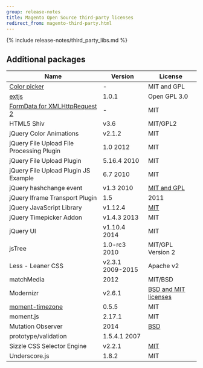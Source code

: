 ```yaml
---
group: release-notes
title: Magento Open Source third-party licenses
redirect_from: magento-third-party.html
---
```


<!-- The 'packages' variable contains the 'packages' node of the '_data/codebase/v2_3/open-source/composer_lock.json' file
{% assign packages = site.data.codebase.v2_3.open-source.composer_lock.packages %} -->

<!-- The 'packages-dev' variable contains the 'packages-dev' node of the '_data/codebase/v2_3/open-source/composer_lock.json' file
{% assign packages-dev = site.data.codebase.v2_3.open-source.composer_lock.packages-dev %} -->

<!-- The edition variable contains `ce` value from the the _data/var.yml file
{% assign edition = site.data.var.ce %} -->

{% include release-notes/third_party_libs.md %}

## Additional packages

|Name | Version | License |
|--- | --- | --- |
|[Color picker](https://www.eyecon.ro) | - | MIT and GPL|
|[extjs](https://www.sencha.com/) | 1.0.1| Open GPL 3.0 |
|[FormData for XMLHttpRequest 2](https://gist.github.com/Rob--W/8b5adedd84c0d36aba64) |-| MIT|
|HTML5 Shiv | v3.6 | MIT/GPL2|
|jQuery Color Animations | v2.1.2 | MIT|
|jQuery File Upload File Processing Plugin | 1.0 2012 | MIT|
|jQuery File Upload Plugin | 5.16.4 2010 | MIT|
|jQuery File Upload Plugin JS Example | 6.7 2010 | MIT|
|jQuery hashchange event | v1.3 2010 | [MIT and GPL](http://benalman.com/about/license/)|
|jQuery Iframe Transport Plugin | 1.5| 2011|
|jQuery JavaScript Library | v1.12.4 | [MIT](http://jquery.org/license)|
|jQuery Timepicker Addon | v1.4.3 2013 | MIT|
|jQuery UI | v1.10.4 2014 |  MIT|
|jsTree | 1.0-rc3 2010 | MIT/GPL Version 2|
|Less - Leaner CSS | v2.3.1 2009-2015 | Apache v2|
|matchMedia | 2012 | MIT/BSD|
|Modernizr | v2.6.1 | [BSD and MIT licenses](https://www.modernizr.com/license/)|
|[moment-timezone](https://github.com/moment/moment-timezone) |  0.5.5 | MIT |
|moment.js | 2.17.1 | MIT|
|Mutation Observer | 2014 | [BSD](http://polymer.github.io/LICENSE.txt)|
|prototype/validation | 1.5.4.1 2007 |
|Sizzle CSS Selector Engine | v2.2.1 | [MIT](http://jquery.org/license)|
|Underscore.js | 1.8.2 | MIT|